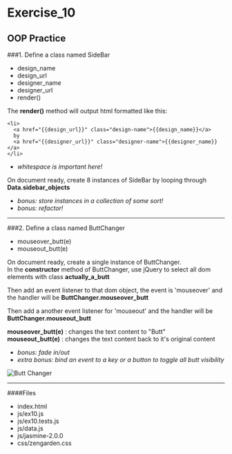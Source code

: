 Exercise_10
===========

## OOP Practice

###1. Define a class named SideBar  
- design_name
- design_url
- designer_name
- designer_url
- render()

The **render()** method will output html formatted like this:  

    <li>
      <a href="{{design_url}}" class="design-name">{{design_name}}</a>
      by
      <a href="{{designer_url}}" class="designer-name">{{designer_name}}</a>
    </li>
* *whitespace is important here!*

On document ready, create 8 instances of SideBar by looping through **Data.sidebar_objects**  
* *bonus: store instances in a collection of some sort!*  
* *bonus: refactor!*

---

###2. Define a class named ButtChanger
- mouseover_butt(e)
- mouseout_butt(e)

On document ready, create a single instance of ButtChanger.  
In the **constructor** method of ButtChanger, use jQuery to select all dom elements with class **actually_a_butt**  

Then add an event listener to that dom object, the event is 'mouseover' and the handler will be **ButtChanger.mouseover_butt**  

Then add a another event listener for 'mouseout' and the handler will be **ButtChanger.mouseout_butt**  

**mouseover_butt(e)** : changes the text content to "Butt"  
**mouseout_butt(e)**  : changes the text content back to it's original content 

* *bonus: fade in/out*  
* *extra bonus: bind an event to a key or a button to toggle all butt visibility*

![Butt Changer](http://images5.fanpop.com/image/photos/29200000/butt-scratcher-peter-griffin-29296463-265-200.jpg)

---

####Files
- index.html
- js/ex10.js
- js/ex10.tests.js
- js/data.js
- js/jasmine-2.0.0
- css/zengarden.css